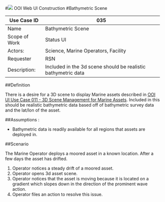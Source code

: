 #![](http://www.rpsgroup.com/images/2012-specific/RPSlogo.aspx) OOI Web UI Construction 
#Bathymetric Scene

| Use Case ID | 035 |
| --- | --- |
| Name | Bathymetric Scene |
| Scope of Work | Status UI |
| Actors: | Science, Marine Operators, Facility |
| Requester | RSN |
| Description: | Included in the 3d scene should be realistic bathymetric data  |


##Definition

There is a desire for a 3D scene to display Marine assets described in [OOI UI Use Case 011 - 3D Scene Management for Marine Assets](OOI_UI_Use_Case_016-Status_UI-3D_Scene_Management_For_Marine_Assets.md).  Included in this should be realistic bathymetric data based off of bathymetric survey data and the lat/lon of the asset.

##Assumptions :
- Bathymetric data is readily available for all regions that assets are deployed in.

##Scenario

The Marine Operator deploys a moored asset in a known location.  After a few days the asset has drifted.
1. Operator notices a steady drift of a moored asset.
2. Operator opens 3d asset scene.
3. Operator notices that the asset is moving because it is located on a gradient which slopes down in the direction of the prominent wave action.
4. Operator files an action to resolve this issue.
